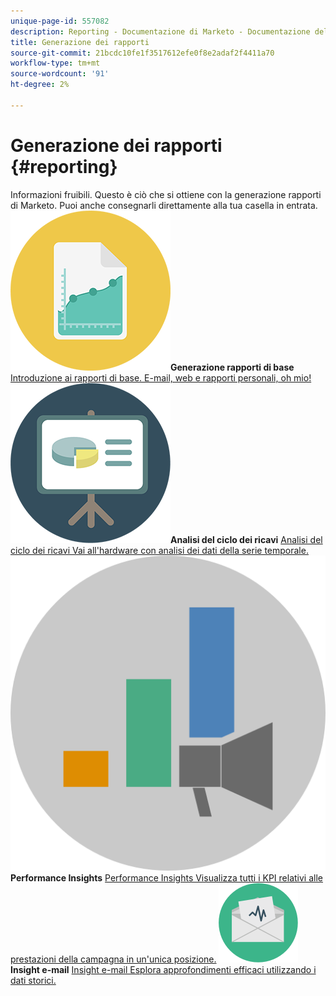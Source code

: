 ```yaml
---
unique-page-id: 557082
description: Reporting - Documentazione di Marketo - Documentazione del prodotto
title: Generazione dei rapporti
source-git-commit: 21bcdc10fe1f3517612efe0f8e2adaf2f4411a70
workflow-type: tm+mt
source-wordcount: '91'
ht-degree: 2%

---
```



# Generazione dei rapporti {#reporting}

Informazioni fruibili. Questo è ciò che si ottiene con la generazione rapporti di Marketo. Puoi anche consegnarli direttamente alla tua casella in entrata.
**![Generazione rapporti di base](assets/documents-bookmarks-17.png)Generazione rapporti di base** [Introduzione ai rapporti di base. E-mail, web e rapporti personali, oh mio!](https://docs.marketo.com/display/DOCS/Basic+Reporting)     **![Analisi del ciclo dei ricavi](assets/seo-08.png)Analisi del ciclo dei ricavi** [Analisi del ciclo dei ricavi Vai all&#39;hardware con analisi dei dati della serie temporale.](https://docs.marketo.com/display/DOCS/Revenue+Cycle+Analytics)     **![Performance Insights](assets/mpi-for-docs-2x.png)Performance Insights** [Performance Insights Visualizza tutti i KPI relativi alle prestazioni della campagna in un&#39;unica posizione.](https://docs.marketo.com/display/DOCS/Marketing+Performance+Insights)     **![Insight e-mail](assets/email-insights.png)Insight e-mail** [Insight e-mail Esplora approfondimenti efficaci utilizzando i dati storici.](https://docs.marketo.com/display/DOCS/Email+Insights)
